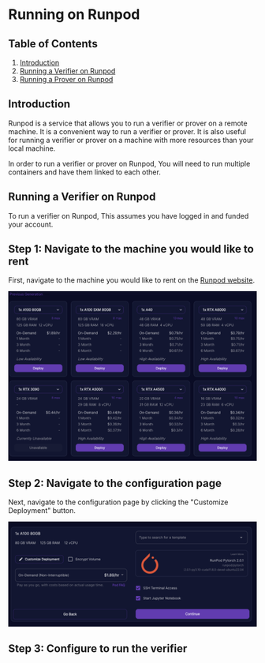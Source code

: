 # Running on Runpod

## Table of Contents
1. [Introduction](#introduction)
2. [Running a Verifier on Runpod](#running-on-runpod)
3. [Running a Prover on Runpod](#running-on-runpod-with-a-custom-configuration)

## Introduction <a name="introduction"></a>
Runpod is a service that allows you to run a verifier or prover on a remote machine. It is a convenient way to run a verifier or prover. It is also useful for running a verifier or prover on a machine with more resources than your local machine.

In order to run a verifier or prover on Runpod, You will need to run multiple containers and have them linked to each other.

## Running a Verifier on Runpod <a name="running-on-runpod"></a>

To run a verifier on Runpod, This assumes you have logged in and funded your account. 

## Step 1: Navigate to the machine you would like to rent
First, navigate to the machine you would like to rent on the [Runpod website](https://runpod.io). 

![Alt text](runpod_imgs/step_1.png)

## Step 2: Navigate to the configuration page
Next, navigate to the configuration page by clicking the "Customize Deployment" button.

![Alt text](runpod_imgs/step_2.png)

## Step 3: Configure to run the verifier

